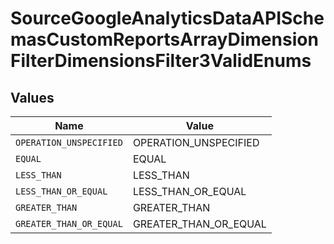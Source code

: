 # SourceGoogleAnalyticsDataAPISchemasCustomReportsArrayDimensionFilterDimensionsFilter3ValidEnums


## Values

| Name                    | Value                   |
| ----------------------- | ----------------------- |
| `OPERATION_UNSPECIFIED` | OPERATION_UNSPECIFIED   |
| `EQUAL`                 | EQUAL                   |
| `LESS_THAN`             | LESS_THAN               |
| `LESS_THAN_OR_EQUAL`    | LESS_THAN_OR_EQUAL      |
| `GREATER_THAN`          | GREATER_THAN            |
| `GREATER_THAN_OR_EQUAL` | GREATER_THAN_OR_EQUAL   |